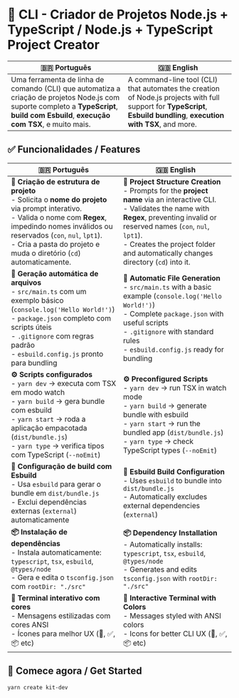 # 🚀 CLI - Criador de Projetos Node.js + TypeScript / Node.js + TypeScript Project Creator

| 🇧🇷 Português | 🇬🇧 English |
|--------------|------------|
| Uma ferramenta de linha de comando (CLI) que automatiza a criação de projetos Node.js com suporte completo a **TypeScript**, **build com Esbuild**, **execução com TSX**, e muito mais. | A command-line tool (CLI) that automates the creation of Node.js projects with full support for **TypeScript**, **Esbuild bundling**, **execution with TSX**, and more. |

## ✅ Funcionalidades / Features

| 🇧🇷 Português | 🇬🇧 English |
|--------------|------------|
| **📁 Criação de estrutura de projeto** <br> - Solicita o **nome do projeto** via prompt interativo. <br> - Valida o nome com **Regex**, impedindo nomes inválidos ou reservados (`con`, `nul`, `lpt1`). <br> - Cria a pasta do projeto e muda o diretório (`cd`) automaticamente. | **📁 Project Structure Creation** <br> - Prompts for the **project name** via an interactive CLI. <br> - Validates the name with **Regex**, preventing invalid or reserved names (`con`, `nul`, `lpt1`). <br> - Creates the project folder and automatically changes directory (`cd`) into it. |
| **📝 Geração automática de arquivos** <br> - `src/main.ts` com um exemplo básico (`console.log('Hello World!')`) <br> - `package.json` completo com scripts úteis <br> - `.gitignore` com regras padrão <br> - `esbuild.config.js` pronto para bundling | **📝 Automatic File Generation** <br> - `src/main.ts` with a basic example (`console.log('Hello World!')`) <br> - Complete `package.json` with useful scripts <br> - `.gitignore` with standard rules <br> - `esbuild.config.js` ready for bundling |
| **⚙️ Scripts configurados** <br> - `yarn dev` → executa com TSX em modo watch <br> - `yarn build` → gera bundle com esbuild <br> - `yarn start` → roda a aplicação empacotada (`dist/bundle.js`) <br> - `yarn type` → verifica tipos com TypeScript (`--noEmit`) | **⚙️ Preconfigured Scripts** <br> - `yarn dev` → run TSX in watch mode <br> - `yarn build` → generate bundle with esbuild <br> - `yarn start` → run the bundled app (`dist/bundle.js`) <br> - `yarn type` → check TypeScript types (`--noEmit`) |
| **🧱 Configuração de build com Esbuild** <br> - Usa `esbuild` para gerar o bundle em `dist/bundle.js` <br> - Exclui dependências externas (`external`) automaticamente | **🧱 Esbuild Build Configuration** <br> - Uses `esbuild` to bundle into `dist/bundle.js` <br> - Automatically excludes external dependencies (`external`) |
| **📦 Instalação de dependências** <br> - Instala automaticamente: `typescript`, `tsx`, `esbuild`, `@types/node` <br> - Gera e edita o `tsconfig.json` com `rootDir: "./src"` | **📦 Dependency Installation** <br> - Automatically installs: `typescript`, `tsx`, `esbuild`, `@types/node` <br> - Generates and edits `tsconfig.json` with `rootDir: "./src"` |
| **🎨 Terminal interativo com cores** <br> - Mensagens estilizadas com cores ANSI <br> - Ícones para melhor UX (🚀, ✅, 📦 etc) | **🎨 Interactive Terminal with Colors** <br> - Messages styled with ANSI colors <br> - Icons for better CLI UX (🚀, ✅, 📦 etc) |

## 🚀 Comece agora / Get Started

```bash
yarn create kit-dev
```

